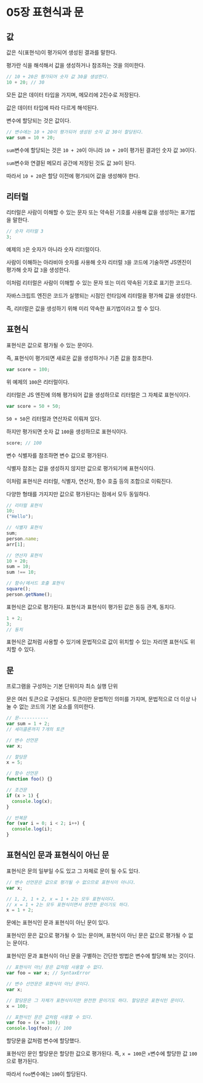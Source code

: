 # 05장 표현식과 문

## 값

값은 식(표현식)이 평가되어 생성된 결과를 말한다.

평가란 식을 해석해서 값을 생성하거나 참조하는 것을 의미한다.

```jsx
// 10 + 20은 평가되어 숫자 값 30을 생성한다.
10 + 20; // 30
```

모든 값은 데이터 타입을 가지며, 메모리에 2진수로 저장된다.

값은 데이터 타입에 따라 다르게 해석된다.

변수에 할당되는 것은 값이다.

```jsx
// 변수에는 10 + 20이 평가되어 생성된 숫자 값 30이 할당된다.
var sum = 10 + 20;
```

`sum`변수에 할당되는 것은 `10 + 20`이 아니라 `10 + 20`이 평가된 결과인 숫자 값 `30`이다.

`sum`변수와 연결된 메모리 공간에 저장된 것도 값 `30`이 된다.

따라서 `10 + 20`은 할당 이전에 평가되어 값을 생성해야 한다.

## 리터럴

리터럴은 사람이 이해할 수 있는 문자 또는 약속된 기호를 사용해 값을 생성하는 표기법을 말한다.

```jsx
// 숫자 리터럴 3
3;
```

예제의 `3`은 숫자가 아니라 숫자 리터럴이다.

사람이 이해하는 아라비아 숫자를 사용해 숫자 리터럴 `3`을 코드에 기술하면 JS엔진이 평가해 숫자 값 `3`을 생성한다.

이처럼 리터럴은 사람이 이해할 수 있는 문자 또는 미리 약속된 기호로 표기한 코드다.

자바스크립트 엔진은 코드가 실행되는 시점인 런타임에 리터럴을 평가해 값을 생성한다.

즉, 리터럴은 값을 생성하기 위해 미리 약속한 표기법이라고 할 수 있다.

## 표현식

표현식은 값으로 평가될 수 있는 문이다.

즉, 표현식이 평가되면 새로운 값을 생성하거나 기존 값을 참조한다.

```jsx
var score = 100;
```

위 예제의 `100`은 리터럴이다.

리터럴은 JS 엔진에 의해 평가되어 값을 생성하므로 리터럴은 그 자체로 표현식이다.

```jsx
var score = 50 + 50;
```

`50 + 50`은 리터럴과 연산자로 이뤄져 있다.

하지만 평가되면 숫자 값 `100`을 생성하므로 표현식이다.

```jsx
score; // 100
```

변수 식별자를 참조하면 변수 값으로 평가된다.

식별자 참조는 값을 생성하지 않지만 값으로 평가되기에 표현식이다.

이처럼 표현식은 리터럴, 식별자, 연산자, 함수 호출 등의 조합으로 이뤄진다.

다양한 형태를 가지지만 값으로 평가된다는 점에서 모두 동일하다.

```jsx
// 리터럴 표현식
10;
("Hello");

// 식별자 표현식
sum;
person.name;
arr[1];

// 연산자 표현식
10 + 20;
sum = 10;
sum !== 10;

// 함수/메서드 호출 표현식
square();
person.getName();
```

표현식은 값으로 평가된다. 표현식과 표현식이 평가된 값은 동등 관계, 동치다.

```jsx
1 + 2;
3;
// 동치
```

표현식은 값처럼 사용할 수 있기에 문법적으로 값이 위치할 수 있는 자리엔 표현식도 위치할 수 있다.

## 문

프로그램을 구성하는 기본 단위이자 최소 실행 단위

문은 여러 토큰으로 구성된다. 토큰이란 문법적인 의미를 가지며, 문법적으로 더 이상 나눌 수 없는 코드의 기본 요소를 의미한다.

```jsx
// 문-----------
var sum = 1 + 2;
// 세미콜론까지 7개의 토큰
```

```jsx
// 변수 선언문
var x;

// 할당문
x = 5;

// 함수 선언문
function foo() {}

// 조건문
if (x > 1) {
  console.log(x);
}

// 반복문
for (var i = 0; i < 2; i++) {
  console.log(i);
}
```

## 표현식인 문과 표현식이 아닌 문

표현식은 문의 일부일 수도 있고 그 자체로 문이 될 수도 있다.

```jsx
// 변수 선언문은 값으로 평가될 수 없으므로 표현식이 아니다.
var x;

// 1, 2, 1 + 2, x = 1 + 2는 모두 표현식이다.
// x = 1 + 2는 모두 표현식이면서 완전한 문이기도 하다.
x = 1 + 2;
```

문에는 표현식인 문과 표현식이 아닌 문이 있다.

표현식인 문은 값으로 평가될 수 있는 문이며, 표현식이 아닌 문은 값으로 평가될 수 없는 문이다.

표현식인 문과 표현식이 아닌 문을 구별하는 간단한 방법은 변수에 할당해 보는 것이다.

```jsx
// 표현식이 아닌 문은 값처럼 사용할 수 없다.
var foo = var x; // SyntaxError
```

```jsx
// 변수 선언문은 표현식이 아닌 문이다.
var x;

// 할당문은 그 자체가 표현식이지만 완전한 문이기도 하다. 할당문은 표현식인 문이다.
x = 100;
```

```jsx
// 표현식인 문은 값처럼 사용할 수 있다.
var foo = (x = 100);
console.log(foo); // 100
```

할당문을 값처럼 변수에 할당했다.

표현식인 문인 할당문은 할당한 값으로 평가된다. 즉, `x = 100`은 `x`변수에 할당한 값 `100`으로 평가된다.

따라서 `foo`변수에는 `100`이 할당된다.
